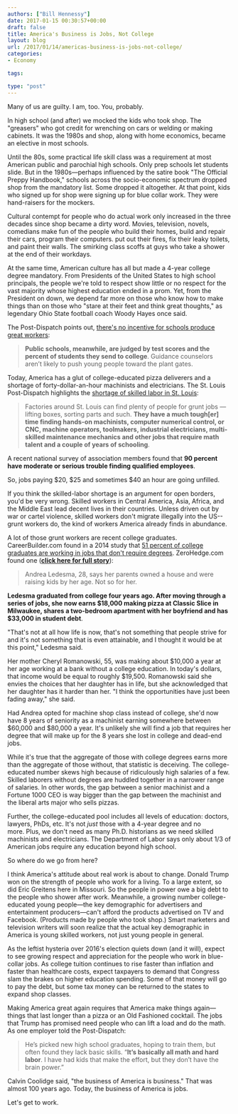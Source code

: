 ```yaml
---
authors: ["Bill Hennessy"]
date: 2017-01-15 00:30:57+00:00
draft: false
title: America's Business is Jobs, Not College
layout: blog
url: /2017/01/14/americas-business-is-jobs-not-college/
categories:
- Economy

tags:

type: "post"
---
```


Many of us are guilty. I am, too. You, probably.

In high school (and after) we mocked the kids who took shop. The "greasers" who got credit for wrenching on cars or welding or making cabinets. It was the 1980s and shop, along with home economics, became an elective in most schools.

Until the 80s, some practical life skill class was a requirement at most American public and parochial high schools. Only prep schools let students slide. But in the 1980s—perhaps influenced by the satire book "The Official Preppy Handbook," schools across the socio-economic spectrum dropped shop from the mandatory list. Some dropped it altogether. At that point, kids who signed up for shop were signing up for blue collar work. They were hand-raisers for the mockers.

Cultural contempt for people who do actual work only increased in the three decades since shop became a dirty word. Movies, television, novels, comedians make fun of the people who build their homes, build and repair their cars, program their computers. put out their fires, fix their leaky toilets, and paint their walls. The smirking class scoffs at guys who take a shower at the end of their workdays.

At the same time, American culture has all but made a 4-year college degree mandatory. From Presidents of the United States to high school principals, the people we're told to respect show little or no respect for the vast majority whose highest education ended in a prom. Yet, from the President on down, we depend far more on those who know how to make things than on those who "stare at their feet and think great thoughts," as legendary Ohio State football coach Woody Hayes once said.

The Post-Dispatch points out, [there's no incentive for schools produce great workers](https://www.stltoday.com/business/local/st-louis-area-factories-say-they-have-plenty-of-work/article_8a095652-4795-5244-a3e1-80da37d4bfa4.html):



> **Public schools, meanwhile, are judged by test scores and the percent of students they send to college**. Guidance counselors aren’t likely to push young people toward the plant gates.



Today, America has a glut of college-educated pizza deliverers and a shortage of forty-dollar-an-hour machinists and electricians. The St. Louis Post-Dispatch highlights the [shortage of skilled labor in St. Louis](https://www.stltoday.com/business/local/st-louis-area-factories-say-they-have-plenty-of-work/article_8a095652-4795-5244-a3e1-80da37d4bfa4.html):



> Factories around St. Louis can find plenty of people for grunt jobs — lifting boxes, sorting parts and such. **They have a much tough[er] time finding hands-on machinists, computer numerical control, or CNC, machine operators, toolmakers, industrial electricians, multi-skilled maintenance mechanics and other jobs that require math talent and a couple of years of schooling**.

A recent national survey of association members found that **90 percent have moderate or serious trouble finding qualified employees**.

So, jobs paying $20, $25 and sometimes $40 an hour are going unfilled.



If you think the skilled-labor shortage is an argument for open borders, you'd be very wrong. Skilled workers in Central America, Asia, Africa, and the Middle East lead decent lives in their countries. Unless driven out by war or cartel violence, skilled workers don't migrate illegally into the US--grunt workers do, the kind of workers America already finds in abundance.

A lot of those grunt workers are recent college graduates. CareerBuilder.com found in a 2014 study that [51 percent of college graduates are working in jobs that don't require degrees](https://www.careerbuilder.com/share/aboutus/pressreleasesdetail.aspx?sd=10/9/2014&siteid=cbpr&sc_cmp1=cb_pr846_&id=pr846&ed=10/9/2099). ZeroHedge.com found one ([**click here for full story**](https://www.zerohedge.com/news/2017-01-14/why-millennials-are-behind-they-earn-20-less-boomers-did-same-age)):



> Andrea Ledesma, 28, says her parents owned a house and were raising kids by her age. Not so for her.

**Ledesma graduated from college four years ago. After moving through a series of jobs, she now earns $18,000 making pizza at Classic Slice in Milwaukee, shares a two-bedroom apartment with her boyfriend and has $33,000 in student debt**.

"That's not at all how life is now, that's not something that people strive for and it's not something that is even attainable, and I thought it would be at this point," Ledesma said.

Her mother Cheryl Romanowski, 55, was making about $10,000 a year at her age working at a bank without a college education. In today's dollars, that income would be equal to roughly $19,500. Romanowski said she envies the choices that her daughter has in life, but she acknowledged that her daughter has it harder than her. "I think the opportunities have just been fading away," she said.



Had Andrea opted for machine shop class instead of college, she'd now have 8 years of seniority as a machinist earning somewhere between $60,000 and $80,000 a year. It's unlikely she will find a job that requires her degree that will make up for the 8 years she lost in college and dead-end jobs.

While it's true that the aggregate of those with college degrees earns more than the aggregate of those without, that statistic is deceiving. The college-educated number skews high because of ridiculously high salaries of a few. Skilled laborers without degrees are huddled together in a narrower range of salaries. In other words, the gap between a senior machinist and a Fortune 1000 CEO is way bigger than the gap between the machinist and the liberal arts major who sells pizzas.

Further, the college-educated pool includes all levels of education: doctors, lawyers, PhDs, etc. It's not _just_ those with a 4-year degree and no more. Plus, we don't need as many Ph.D. historians as we need skilled machinists and electricians. The Department of Labor says only about 1/3 of American jobs require any education beyond high school.

So where do we go from here?

I think America's attitude about real work is about to change. Donald Trump won on the strength of people who work for a living. To a large extent, so did Eric Greitens here in Missouri. So the people in power owe a big debt to the people who shower after work. Meanwhile, a growing number college-educated young people—the key demographic for advertisers and entertainment producers—can't afford the products advertised on TV and Facebook. (Products made by people who took shop.) Smart marketers and television writers will soon realize that the actual key demographic in America is young skilled workers, not just young people in general.

As the leftist hysteria over 2016's election quiets down (and it will), expect to see growing respect and appreciation for the people who work in blue-collar jobs. As college tuition continues to rise faster than inflation and faster than healthcare costs, expect taxpayers to demand that Congress slam the brakes on higher education spending. Some of that money will go to pay the debt, but some tax money can be returned to the states to expand shop classes.

Making America great again requires that America make things again—things that last longer than a pizza or an Old Fashioned cocktail. The jobs that Trump has promised need people who can lift a load and do the math. As one employer told the Post-Dispatch:



> He’s picked new high school graduates, hoping to train them, but often found they lack basic skills. “**It’s basically all math and hard labor**. I have had kids that make the effort, but they don’t have the brain power.”



Calvin Coolidge said, "the business of America is business." That was almost 100 years ago. Today, the business of America is jobs.

Let's get to work.
